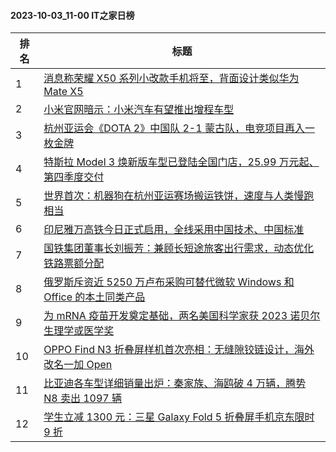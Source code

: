 #### 2023-10-03_11-00  IT之家日榜

| 排名 | 标题|
| --- | ---|
| 1 | [消息称荣耀 X50 系列小改款手机将至，背面设计类似华为 Mate X5](https://www.ithome.com/0/722/805.htm) |
| 2 | [小米官网暗示：小米汽车有望推出增程车型](https://www.ithome.com/0/722/859.htm) |
| 3 | [杭州亚运会《DOTA 2》中国队 2-1 蒙古队，电竞项目再入一枚金牌](https://www.ithome.com/0/722/857.htm) |
| 4 | [特斯拉 Model 3 焕新版车型已登陆全国门店，25.99 万元起、第四季度交付](https://www.ithome.com/0/722/816.htm) |
| 5 | [世界首次：机器狗在杭州亚运赛场搬运铁饼，速度与人类慢跑相当](https://www.ithome.com/0/722/821.htm) |
| 6 | [印尼雅万高铁今日正式启用，全线采用中国技术、中国标准](https://www.ithome.com/0/722/800.htm) |
| 7 | [国铁集团董事长刘振芳：兼顾长短途旅客出行需求，动态优化铁路票额分配](https://www.ithome.com/0/722/811.htm) |
| 8 | [俄罗斯斥资近 5250 万卢布采购可替代微软 Windows 和 Office 的本土同类产品](https://www.ithome.com/0/722/830.htm) |
| 9 | [为 mRNA 疫苗开发奠定基础，两名美国科学家获 2023 诺贝尔生理学或医学奖](https://www.ithome.com/0/722/834.htm) |
| 10 | [OPPO Find N3 折叠屏样机首次亮相：无缝隙铰链设计，海外改名一加 Open](https://www.ithome.com/0/722/879.htm) |
| 11 | [比亚迪各车型详细销量出炉：秦家族、海鸥破 4 万辆，腾势 N8 卖出 1097 辆](https://www.ithome.com/0/722/840.htm) |
| 12 | [学生立减 1300 元：三星 Galaxy Fold 5 折叠屏手机京东限时 9 折](https://www.ithome.com/0/722/845.htm) |
